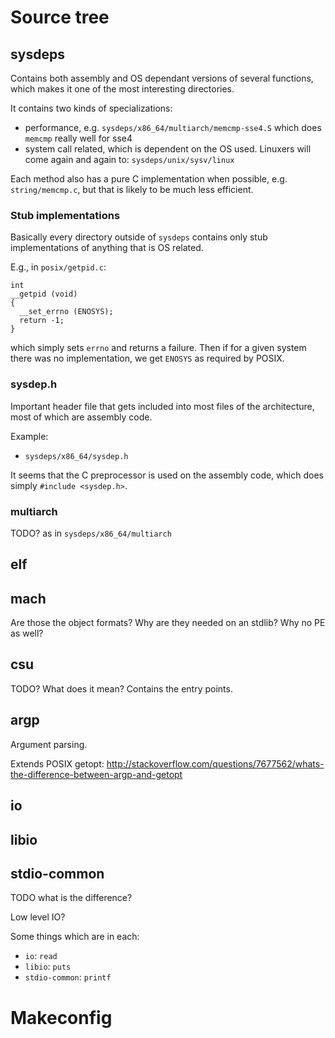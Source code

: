 # Source tree

## sysdeps

Contains both assembly and OS dependant versions of several functions, which makes it one of the most interesting directories.

It contains two kinds of specializations:

- performance, e.g. `sysdeps/x86_64/multiarch/memcmp-sse4.S` which does `memcmp` really well for sse4
- system call related, which is dependent on the OS used. Linuxers will come again and again to: `sysdeps/unix/sysv/linux`

Each method also has a pure C implementation when possible, e.g. `string/memcmp.c`, but that is likely to be much less efficient.

### Stub implementations

Basically every directory outside of `sysdeps` contains only stub implementations of anything that is OS related.

E.g., in `posix/getpid.c`:

    int
    __getpid (void)
    {
      __set_errno (ENOSYS);
      return -1;
    }

which simply sets `errno` and returns a failure. Then if for a given system there was no implementation, we get `ENOSYS` as required by POSIX.

### sysdep.h

Important header file that gets included into most files of the architecture, most of which are assembly code.

Example:

- `sysdeps/x86_64/sysdep.h`

It seems that the C preprocessor is used on the assembly code, which does simply `#include <sysdep.h>`.

### multiarch

TODO? as in `sysdeps/x86_64/multiarch`

## elf

## mach

Are those the object formats? Why are they needed on an stdlib? Why no PE as well?

## csu

TODO? What does it mean? Contains the entry points.

## argp

Argument parsing.

Extends POSIX getopt: <http://stackoverflow.com/questions/7677562/whats-the-difference-between-argp-and-getopt>

## io

## libio

## stdio-common

TODO what is the difference?

Low level IO?

Some things which are in each:

- `io`: `read`
- `libio`: `puts`
- `stdio-common`: `printf`

# Makeconfig
